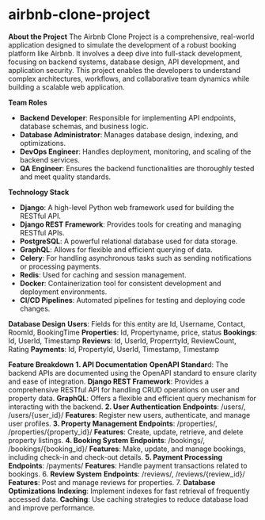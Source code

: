 # airbnb-clone-project
**About the Project**
The Airbnb Clone Project is a comprehensive, real-world application designed to simulate the development of a robust booking platform like Airbnb. It involves a deep dive into full-stack development, focusing on backend systems, database design, API development, and application security. This project enables the developers to understand complex architectures, workflows, and collaborative team dynamics while building a scalable web application.

**Team Roles**
- **Backend Developer**: Responsible for implementing API endpoints, database schemas, and business logic.
- **Database Administrator**: Manages database design, indexing, and optimizations.
- **DevOps Engineer**: Handles deployment, monitoring, and scaling of the backend services.
- **QA Engineer**: Ensures the backend functionalities are thoroughly tested and meet quality standards.

**Technology Stack**
- **Django**: A high-level Python web framework used for building the RESTful API.
- **Django REST Framework**: Provides tools for creating and managing RESTful APIs.
- **PostgreSQL**: A powerful relational database used for data storage.
- **GraphQL**: Allows for flexible and efficient querying of data.
- **Celery**: For handling asynchronous tasks such as sending notifications or processing payments.
- **Redis**: Used for caching and session management.
- **Docker**: Containerization tool for consistent development and deployment environments.
- **CI/CD Pipelines**: Automated pipelines for testing and deploying code changes.

**Database Design**
**Users**: Fields for this entity are Id, Username, Contact, RoomId, BookingTime
**Properties**: Id, Propertyname, price, status
**Bookings**: Id, UserId, Timestamp
**Reviews**: Id, UserId, ProperrtyId, ReviewCount, Rating
**Payments**: Id, PropertyId, UserId, Timestamp, Timestamp

**Feature Breakdown**
**1. API Documentation**
**OpenAPI Standar**d: The backend APIs are documented using the OpenAPI standard to ensure clarity and ease of integration.
**Django REST Framework**: Provides a comprehensive RESTful API for handling CRUD operations on user and property data.
**GraphQL**: Offers a flexible and efficient query mechanism for interacting with the backend.
**2. User Authentication**
**Endpoints**: /users/, /users/{user_id}/
**Features**: Register new users, authenticate, and manage user profiles.
**3. Property Management**
**Endpoints**: /properties/, /properties/{property_id}/
**Features**: Create, update, retrieve, and delete property listings.
**4. Booking System**
**Endpoints**: /bookings/, /bookings/{booking_id}/
**Features**: Make, update, and manage bookings, including check-in and check-out details.
**5. Payment Processing**
**Endpoints**: /payments/
**Features**: Handle payment transactions related to bookings.
6. **Review System**
**Endpoints**: /reviews/, /reviews/{review_id}/
**Features**: Post and manage reviews for properties.
7. **Database Optimizations**
**Indexing**: Implement indexes for fast retrieval of frequently accessed data.
**Caching**: Use caching strategies to reduce database load and improve performance.
